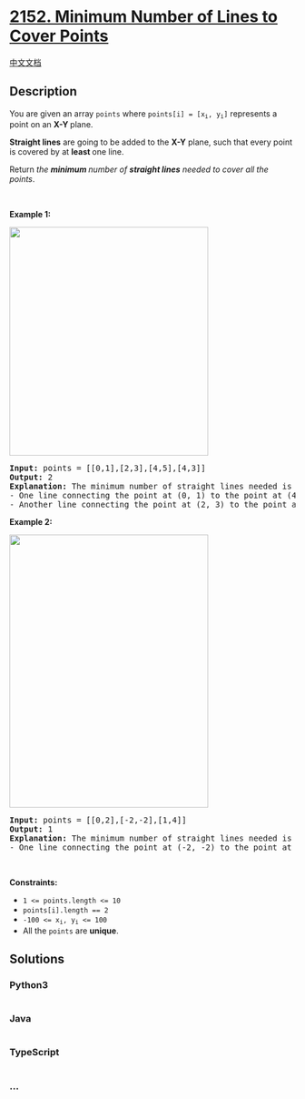 # [2152. Minimum Number of Lines to Cover Points](https://leetcode.com/problems/minimum-number-of-lines-to-cover-points)

[中文文档](/solution/2100-2199/2152.Minimum%20Number%20of%20Lines%20to%20Cover%20Points/README.md)

## Description

<p>You are given an array <code>points</code> where <code>points[i] = [x<sub>i</sub>, y<sub>i</sub>]</code> represents a point on an <strong>X-Y </strong>plane.</p>

<p><strong>Straight lines</strong> are going to be added to the <strong>X-Y</strong> plane, such that every point is covered by at <strong>least </strong>one line.</p>

<p>Return <em>the <strong>minimum </strong>number of <strong>straight lines</strong> needed to cover all the points</em>.</p>

<p>&nbsp;</p>
<p><strong>Example 1:</strong></p>
<img src="https://cdn.jsdelivr.net/gh/doocs/leetcode@main/solution/2100-2199/2152.Minimum%20Number%20of%20Lines%20to%20Cover%20Points/images/image-20220123200023-1.png" style="width: 350px; height: 402px;" />
<pre>
<strong>Input:</strong> points = [[0,1],[2,3],[4,5],[4,3]]
<strong>Output:</strong> 2
<strong>Explanation:</strong> The minimum number of straight lines needed is two. One possible solution is to add:
- One line connecting the point at (0, 1) to the point at (4, 5).
- Another line connecting the point at (2, 3) to the point at (4, 3).
</pre>

<p><strong>Example 2:</strong></p>
<img src="https://cdn.jsdelivr.net/gh/doocs/leetcode@main/solution/2100-2199/2152.Minimum%20Number%20of%20Lines%20to%20Cover%20Points/images/image-20220123200057-3.png" style="width: 350px; height: 480px;" />
<pre>
<strong>Input:</strong> points = [[0,2],[-2,-2],[1,4]]
<strong>Output:</strong> 1
<strong>Explanation:</strong> The minimum number of straight lines needed is one. The only solution is to add:
- One line connecting the point at (-2, -2) to the point at (1, 4).
</pre>

<p>&nbsp;</p>
<p><strong>Constraints:</strong></p>

<ul>
	<li><code>1 &lt;= points.length &lt;= 10</code></li>
	<li><code>points[i].length == 2</code></li>
	<li><code>-100 &lt;= x<sub>i</sub>, y<sub>i</sub> &lt;= 100</code></li>
	<li>All the <code>points</code> are <strong>unique</strong>.</li>
</ul>

## Solutions

<!-- tabs:start -->

### **Python3**

```python

```

### **Java**

```java

```

### **TypeScript**

```ts

```

### **...**

```

```

<!-- tabs:end -->
